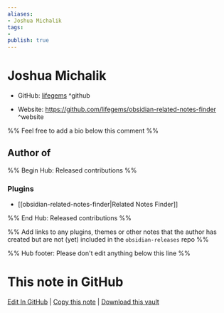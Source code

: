 ```yaml
---
aliases:
- Joshua Michalik
tags:
- 
publish: true
---
```


# Joshua Michalik

- GitHub: [lifegems](https://github.com/lifegems/) ^github
<!-- - Discord: `@` ^discord-->
- Website: <https://github.com/lifegems/obsidian-related-notes-finder> ^website
<!-- - [[Publish sites|Publish site]]: <https://> ^publish-->

%% Feel free to add a bio below this comment %%


## Author of

%% Begin Hub: Released contributions %%
### Plugins
- [[obsidian-related-notes-finder|Related Notes Finder]]

%% End Hub: Released contributions %%

%% Add links to any plugins, themes or other notes that the author has created but are not (yet) included in the `obsidian-releases` repo %%

<!--
### Unlisted plugins
-->

<!--
### Others
-->

<!--
## Sponsor this author
-->

<!-- - [[GitHub sponsors]]: [Sponsor @lifegems on GitHub Sponsors](https://github.com/sponsors/lifegems) ^github-sponsor-->
<!-- - [[Buy me a coffee]]: <https://> ^buy-me-a-coffee-->
<!-- - [[PayPal]]: <https://> ^paypal-->
<!-- - [[Patreon]]: <https://> ^patreon-->

<!--
## Follow this author
-->

<!-- - [[YouTube Channels|On YouTube]]: <https://> ^youtube-->
<!-- - Twitter: <https://> ^twitter-->
<!-- - ... -->

%% Hub footer: Please don't edit anything below this line %%

# This note in GitHub

<span class="git-footer">[Edit In GitHub](https://github.dev/obsidian-community/obsidian-hub/blob/main/01%20-%20Community/People/lifegems.md "git-hub-edit-note") | [Copy this note](https://raw.githubusercontent.com/obsidian-community/obsidian-hub/main/01%20-%20Community/People/lifegems.md "git-hub-copy-note") | [Download this vault](https://github.com/obsidian-community/obsidian-hub/archive/refs/heads/main.zip "git-hub-download-vault") </span>
